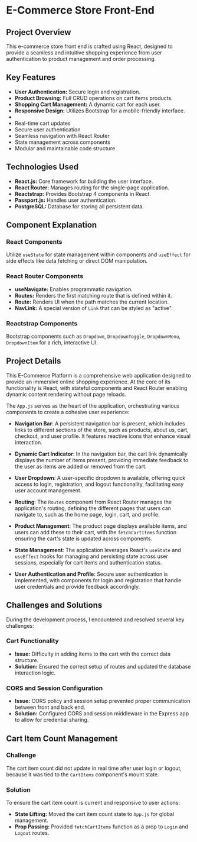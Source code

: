 # E-Commerce Store Front-End

## Project Overview

This e-commerce store front end is crafted using React, designed to provide a seamless and intuitive shopping experience from user authentication to product management and order processing.

## Key Features

- **User Authentication:** Secure login and registration.
- **Product Browsing:** Full CRUD operations on cart items  products.
- **Shopping Cart Management:** A dynamic cart for each user.
- **Responsive Design:** Utilizes Bootstrap for a mobile-friendly interface.
- 
- Real-time cart updates
- Secure user authentication
- Seamless navigation with React Router
- State management across components
- Modular and maintainable code structure

## Technologies Used

- **React.js:** Core framework for building the user interface.
- **React Router:** Manages routing for the single-page application.
- **Reactstrap:** Provides Bootstrap 4 components in React.
- **Passport.js:** Handles user authentication.
- **PostgreSQL:** Database for storing all persistent data.

## Component Explanation

### React Components

Utilize `useState` for state management within components and `useEffect` for side effects like data fetching or direct DOM manipulation.

### React Router Components

- **useNavigate:** Enables programmatic navigation.
- **Routes:** Renders the first matching route that is defined within it.
- **Route:** Renders UI when the path matches the current location.
- **NavLink:** A special version of `Link` that can be styled as "active".

### Reactstrap Components

Bootstrap components such as `Dropdown`, `DropdownToggle`, `DropdownMenu`, `DropdownItem` for a rich, interactive UI.

## Project Details


This E-Commerce Platform is a comprehensive web application designed to provide an immersive online shopping experience. At the core of its functionality is React, with stateful components and React Router enabling dynamic content rendering without page reloads.

The `App.js` serves as the heart of the application, orchestrating various components to create a cohesive user experience:

- **Navigation Bar**: A persistent navigation bar is present, which includes links to different sections of the store, such as products, about us, cart, checkout, and user profile. It features reactive icons that enhance visual interaction.

- **Dynamic Cart Indicator**: In the navigation bar, the cart link dynamically displays the number of items present, providing immediate feedback to the user as items are added or removed from the cart.

- **User Dropdown**: A user-specific dropdown is available, offering quick access to login, registration, and logout functionality, facilitating easy user account management.

- **Routing**: The `Routes` component from React Router manages the application's routing, defining the different pages that users can navigate to, such as the home page, login, cart, and profile.

- **Product Management**: The product page displays available items, and users can add these to their cart, with the `fetchCartItems` function ensuring the cart's state is updated across components.

- **State Management**: The application leverages React's `useState` and `useEffect` hooks for managing and persisting state across user sessions, especially for cart items and authentication status.

- **User Authentication and Profile**: Secure user authentication is implemented, with components for login and registration that handle user credentials and provide feedback accordingly.


## Challenges and Solutions

During the development process, I encountered and resolved several key challenges:

### Cart Functionality
- **Issue:** Difficulty in adding items to the cart with the correct data structure.
- **Solution:** Ensured the correct setup of routes and updated the database interaction logic.

### CORS and Session Configuration
- **Issue:** CORS policy and session setup prevented proper communication between front and back end.
- **Solution:** Configured CORS and session middleware in the Express app to allow for credential sharing.

## Cart Item Count Management

### Challenge
The cart item count did not update in real time after user login or logout, because it was tied to the `CartItems` component's mount state.

### Solution
To ensure the cart item count is current and responsive to user actions:

- **State Lifting:** Moved the cart item count state to `App.js` for global management.
- **Prop Passing:** Provided `fetchCartItems` function as a prop to `Login` and `Logout` routes. 
